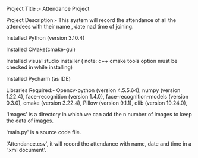   Project Title :-  Attendance Project
  
  Project Description:- This system will record the attendance of all the attendees with their name , date nad time of joining.
  
  Installed Python (version 3.10.4) 
  
  Installed CMake(cmake-gui)
  
  Installed visual studio installer ( note: c++ cmake tools option must be checked in while installing)
  
  Installed Pycharm (as IDE)
  
  Libraries Required:- Opencv-python (version 4.5.5.64),
  numpy (version 1.22.4),
  face-recognition (version 1.4.0),
  face-recognition-models (version 0.3.0),
  cmake (version 3.22.4),
  Pillow (version 9.1.1),
  dlib (version 19.24.0),
  
  'Images' is a directory in which we can add the n number of images to keep the data of images.
  
  'main.py' is a source code file.
  
  'Attendance.csv', it will record the attendance with name, date and time in a '.xml document'.
  
